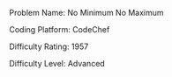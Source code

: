 Problem Name: No Minimum No Maximum

Coding Platform: CodeChef

Difficulty Rating: 1957

Difficulty Level: Advanced
